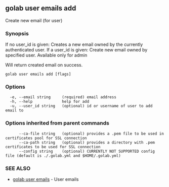 ## golab user emails add

Create new email (for user)

### Synopsis


If no user_id is given: Creates a new email owned by the currently authenticated user.
If a user_id is given: Create new email owned by specified user. Available only for admin

Will return created email on success.

```
golab user emails add [flags]
```

### Options

```
  -e, --email string     (required) email address
  -h, --help             help for add
  -u, --user_id string   (optional) id or username of user to add email to
```

### Options inherited from parent commands

```
      --ca-file string   (optional) provides a .pem file to be used in certificates pool for SSL connection
      --ca-path string   (optional) provides a directory with .pem certificates to be used for SSL connection
      --config string    (optional) CURRENTLY NOT SUPPORTED config file (default is ./.golab.yml and $HOME/.golab.yml)
```

### SEE ALSO
* [golab user emails](golab_user_emails.md)	 - User emails

